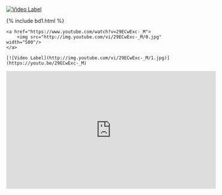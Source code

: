 
[![Video Label](http://img.youtube.com/vi/29ECwExc-_M/0.jpg)](https://youtu.be/29ECwExc-_M)



{% include bd1.html %}

```
<a href="https://www.youtube.com/watch?v=29ECwExc-_M">
    <img src="http://img.youtube.com/vi/29ECwExc-_M/0.jpg" width="500"/>
</a>
```


```
[![Video Label](http://img.youtube.com/vi/29ECwExc-_M/1.jpg)](https://youtu.be/29ECwExc-_M)
```
<iframe width="560" height="315" src="https://www.youtube.com/embed/29ECwExc-_M?si=ejYVsrXEEFgfWtnT" title="YouTube video player" frameborder="0" allow="accelerometer; autoplay; clipboard-write; encrypted-media; gyroscope; picture-in-picture; web-share" referrerpolicy="strict-origin-when-cross-origin" allowfullscreen></iframe>
